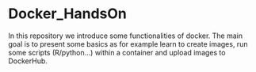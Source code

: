 # Docker_HandsOn

In this repository we introduce some functionalities of docker. The main goal is to present some basics as for example learn to create images, run some scripts (R/python...) within a container and upload images to DockerHub.
